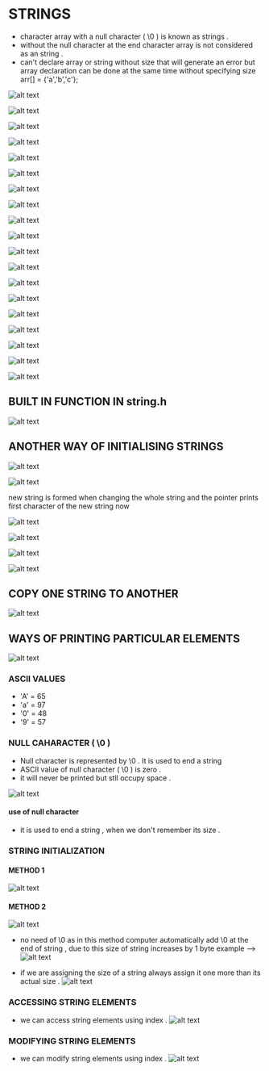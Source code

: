 # STRINGS

- character array with a null character ( \0 ) is known as strings .
- without the null character at the end character array is not considered as an string .
- can't declare array or string without size that will generate an error but array declaration can be done at the same time without specifying size arr[] = {'a','b','c'};

![alt text](image-19.png)

![alt text](image-20.png)

![alt text](image-21.png)

![alt text](image-22.png)

![alt text](image-23.png)

![alt text](image-24.png)

![alt text](<Screenshot 2024-11-02 170933.png>)

![alt text](image-25.png)

![alt text](image-26.png)

![alt text](image-27.png)

![alt text](image-28.png)

![alt text](image-29.png)

![alt text](image-30.png)

![alt text](<Screenshot 2024-11-02 183655.png>)

![alt text](image-31.png)

![alt text](image-32.png)

![alt text](image-33.png)

![alt text](image-34.png)

![alt text](image-35.png)

## BUILT IN FUNCTION IN string.h

![alt text](image-18.png)

## ANOTHER WAY OF INITIALISING STRINGS

![alt text](image-10.png)

![alt text](image-12.png)

 new string is formed when changing the whole string and the pointer prints first character of the new string now

![alt text](image-13.png)

![alt text](image-14.png)

![alt text](image-15.png)

![alt text](image-16.png)

## COPY ONE STRING TO ANOTHER

![alt text](image-17.png)

## WAYS OF PRINTING PARTICULAR ELEMENTS

![alt text](image-9.png)

### ASCII VALUES

- 'A' = 65
- 'a' = 97
- '0' = 48
- '9' = 57

### NULL CAHARACTER ( \0 )

- Null character is represented by \0 . It is used to end a string
- ASCII value of null character ( \0 ) is zero .
- it will never be printed but stll occupy space .

![alt text](image.png)

#### use of null character

- it is used to  end a string , when we don't remember its size .

### STRING INITIALIZATION

#### METHOD 1

![alt text](image-3.png)

#### METHOD 2

![alt text](image-4.png)

- no need of \0 as in this method computer automatically  add \0 at the end of  string , due to this size of string increases by 1 byte example -->
![alt text](image-5.png)

- if we are assigning the size of a string always assign it one more than its actual size .
![alt text](image-6.png)

### ACCESSING  STRING ELEMENTS

- we can access string elements using index .
![alt text](image-7.png)

### MODIFYING STRING ELEMENTS

- we can modify string elements using index .
![alt text](image-8.png)
